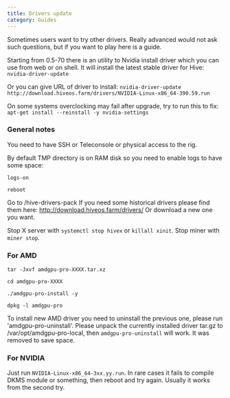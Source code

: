 ```yaml
---
title: Drivers update
category: Guides
---
```


Sometimes users want to try other drivers. Really advanced would not ask such questions,
but if you want to play here is a guide.

Starting from 0.5-70 there is an utility to Nvidia install driver which you can use from web or on shell. It will install the latest stable driver for Hive:
`nvidia-driver-update`

Or you can give URL of driver to install: `nvidia-driver-update http://download.hiveos.farm/drivers/NVIDIA-Linux-x86_64-390.59.run`

On some systems overclocking may fail after upgrade, try to run this to fix: `apt-get install --reinstall -y nvidia-settings`

### General notes
You need to have SSH or Teleconsole or physical access to the rig.

By default TMP directory is on RAM disk so you need to enable logs to have some space:

`logs-on`

`reboot`

Go to /hive-drivers-pack
If you need some historical drivers please find them here:
http://download.hiveos.farm/drivers/
Or download a new one you want.

Stop X server with `systemctl stop hivex` or `killall xinit`.
Stop miner with `miner stop`.

### For AMD
`tar -Jxvf amdgpu-pro-XXXX.tar.xz`

`cd amdgpu-pro-XXXX`

`./amdgpu-pro-install -y`

`dpkg -l amdgpu-pro`

To install new AMD driver you need to uninstall the previous one, please run 'amdgpu-pro-uninstall'.
Please unpack the currently installed driver tar.gz to /var/opt/amdgpu-pro-local, then `amdgpu-pro-uninstall` will work.
It was removed to save space.

### For NVIDIA
Just run `NVIDIA-Linux-x86_64-3xx.yy.run`.
In rare cases it fails to compile DKMS module or something, then reboot and try again. Usually it works from the second try.
